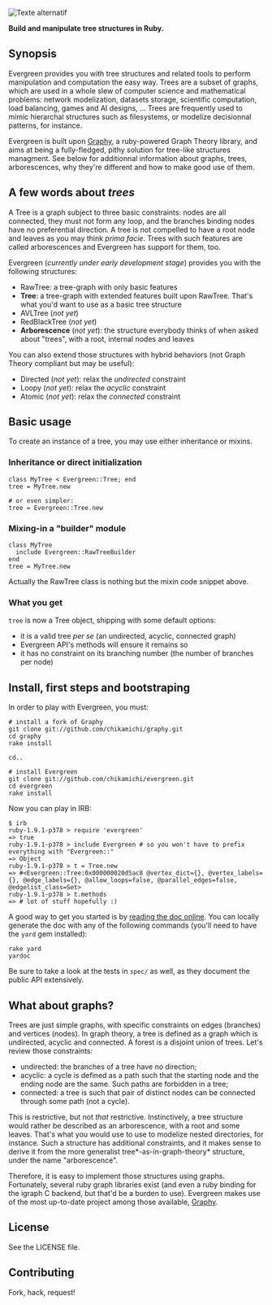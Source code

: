 ![Texte alternatif](http://img547.imageshack.us/img547/2932/logoevergreen.png "Evergreen logo")

**Build and manipulate tree structures in Ruby.**

## Synopsis

Evergreen provides you with tree structures and related tools to perform manipulation and computation the easy way. Trees are a subset of graphs, which are used in a whole slew of computer science and mathematical problems: network modelization, datasets storage, scientific computation, load balancing, games and AI designs, … Trees are frequently used to mimic hierarchal structures such as filesystems, or modelize decisionnal patterns, for instance.

Evergreen is built upon [Graphy](http://github.com/bruce/graphy "Graphy on Github"), a ruby-powered Graph Theory library, and aims at being a fully-fledged, pithy solution for tree-like structures managment. See below for additionnal information about graphs, trees, arborescences, why they're different and how to make good use of them.

## A few words about *trees*

A Tree is a graph subject to three basic constraints: nodes are all connected, they must not form any loop, and the branches binding nodes have no preferential direction. A tree is not compelled to have a root node and leaves as you may think *prima facie*. Trees with such features are called arborescences and Evergreen has support for them, too.

Evergreen (*currently under early development stage*) provides you with the following structures:

* RawTree: a tree-graph with only basic features
* **Tree**: a tree-graph with extended features built upon RawTree. That's what you'd want to use as a basic tree structure
* AVLTree (*not yet*)
* RedBlackTree (*not yet*)
* **Arborescence** (*not yet*): the structure everybody thinks of when asked about "trees", with a root, internal nodes and leaves

You can also extend those structures with hybrid behaviors (not Graph Theory compliant but may be useful):

* Directed (*not yet*): relax the *undirected* constraint
* Loopy (*not yet*): relax the *acyclic* constraint
* Atomic (*not yet*): relax the *connected* constraint

## Basic usage

To create an instance of a tree, you may use either inheritance or mixins.

### Inheritance or direct initialization

    class MyTree < Evergreen::Tree; end
    tree = MyTree.new

    # or even simpler:
    tree = Evergreen::Tree.new

### Mixing-in a "builder" module

    class MyTree
      include Evergreen::RawTreeBuilder
    end
    tree = MyTree.new

Actually the RawTree class is nothing but the mixin code snippet above.

### What you get

`tree` is now a Tree object, shipping with some default options:

* it is a valid tree *per se* (an undirected, acyclic, connected graph)
* Evergreen API's methods will ensure it remains so
* it has no constraint on its branching number (the number of branches per node)

## Install, first steps and bootstraping

In order to play with Evergreen, you must:

    # install a fork of Graphy
    git clone git://github.com/chikamichi/graphy.git
    cd graphy
    rake install

    cd..

    # install Evergreen
    git clone git://github.com/chikamichi/evergreen.git
    cd evergreen
    rake install

Now you can play in IRB:

    $ irb
    ruby-1.9.1-p378 > require 'evergreen'
    => true 
    ruby-1.9.1-p378 > include Evergreen # so you won't have to prefix everything with "Evergreen::"
    => Object 
    ruby-1.9.1-p378 > t = Tree.new
    => #<Evergreen::Tree:0x000000020d5ac8 @vertex_dict={}, @vertex_labels={}, @edge_labels={}, @allow_loops=false, @parallel_edges=false, @edgelist_class=Set> 
    ruby-1.9.1-p378 > t.methods
    => # lot of stuff hopefully :)

A good way to get you started is by [reading the doc online](http://rdoc.info/projects/chikamichi/evergreen "Evergreen on rdoc.info"). You can locally generate the doc with any of the following commands (you'll need to have the `yard` gem installed):

    rake yard
    yardoc

Be sure to take a look at the tests in `spec/` as well, as they document the public API extensively.

## What about graphs?

Trees are just simple graphs, with specific constraints on edges (branches) and vertices (nodes). In graph theory, a tree is defined as a graph which is undirected, acyclic and connected. A forest is a disjoint union of trees. Let's review those constraints:

* undirected: the branches of a tree have no direction;
* acyclic: a cycle is defined as a path such that the starting node and the ending node are the same. Such paths are forbidden in a tree;
* connected: a tree is such that pair of distinct nodes can be connected through some path (not a cycle).

This is restrictive, but not *that* restrictive. Instinctively, a tree structure would rather be described as an arborescence, with a root and some leaves. That's what you would use to use to modelize nested directories, for instance. Such a structure has additional constraints, and it makes sense to derive it from the more generalist tree*-as-in-graph-theory* structure, under the name "arborescence".

Therefore, it is easy to implement those structures using graphs. Fortunately, several ruby graph libraries exist (and even a ruby binding for the igraph C backend, but that'd be a burden to use). Evergreen makes use of the most up-to-date project among those available, [Graphy](http://github.com/bruce/graphy "Graphy on Github").

## License

See the LICENSE file.

## Contributing

Fork, hack, request!

